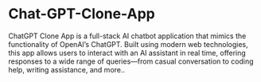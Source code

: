 # Chat-GPT-Clone-App
ChatGPT Clone App is a full-stack AI chatbot application that mimics the functionality of OpenAI’s ChatGPT. Built using modern web technologies, this app allows users to interact with an AI assistant in real time, offering responses to a wide range of queries—from casual conversation to coding help, writing assistance, and more..
